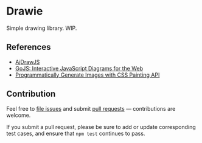 # Drawie

Simple drawing library. WIP.

## References

- [AjDrawJS](https://github.com/ajlopez/AjDrawJs/)
- [GoJS: Interactive JavaScript Diagrams for the Web](https://gojs.net/latest/index.html)
- [Programmatically Generate Images with CSS Painting API](https://blog.bitsrc.io/programmatically-generate-images-with-css-painting-api-3b1a860dae3b)

## Contribution

Feel free to [file issues](https://github.com/ajlopez/drawie) and submit
[pull requests](https://github.com/ajlopez/drawie/pulls) — contributions are
welcome.

If you submit a pull request, please be sure to add or update corresponding
test cases, and ensure that `npm test` continues to pass.

